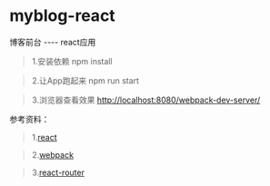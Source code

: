 myblog-react
========
博客前台 ---- react应用
> 1.安装依赖   npm install

> 2.让App跑起来  npm run start

> 3.浏览器查看效果 [http://localhost:8080/webpack-dev-server/](http://localhost:8080/webpack-dev-server/)



参考资料：
> 1.[react](https://github.com/facebook/react)

> 2.[webpack](https://github.com/webpack/webpack)

> 3.[react-router](https://github.com/reactjs/react-router)
